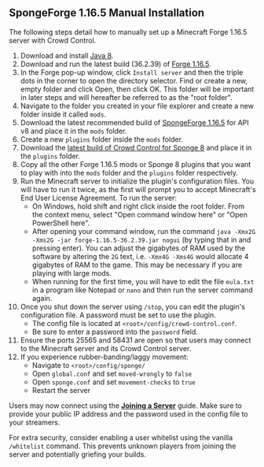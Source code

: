 ## SpongeForge 1.16.5 Manual Installation

The following steps detail how to manually set up a Minecraft Forge 1.16.5 server
with Crowd Control.

1. Download and install [Java 8](https://adoptium.net/temurin/releases/?version=8).
2. Download and run the latest build (36.2.39)
   of [Forge 1.16.5](https://files.minecraftforge.net/net/minecraftforge/forge/index_1.16.5.html).
3. In the Forge pop-up window, click `Install server` and then the triple dots in the corner to open
   the directory selector. Find or create a new, empty folder and click Open, then click OK. This
   folder will be important in later steps and will hereafter be referred to as the "root folder".
4. Navigate to the folder you created in your file explorer and create a new folder inside it
   called `mods`.
5. Download the latest recommended build of
   [SpongeForge 1.16.5](https://www.spongepowered.org/downloads/spongeforge?minecraft=1.16.5&offset=0)
   for API v8 and place it in the `mods` folder.
6. Create a new `plugins` folder inside the `mods` folder.
7. Download the
   [latest build of Crowd Control for Sponge 8](https://github.com/qixils/minecraft-crowdcontrol/releases/latest)
   and place it in the `plugins` folder.
8. Copy all the other Forge 1.16.5 mods or Sponge 8 plugins that you want to play with into the
   `mods` folder and the `plugins` folder respectively.
9. Run the Minecraft server to initialize the plugin's configuration files. You will have to run it
   twice, as the first will prompt you to accept Minecraft's End User License Agreement.
   To run the server:
    - On Windows, hold shift and right click inside the root folder. From the context menu, select
      "Open command window here" or "Open PowerShell here".
    - After opening your command window, run the
      command `java -Xmx2G -Xms2G -jar forge-1.16.5-36.2.39.jar nogui` (by typing that in and
      pressing enter). You can adjust the gigabytes of RAM used by the software by altering the `2G`
      text, i.e. `-Xmx4G -Xms4G` would allocate 4 gigabytes of RAM to the game. This may be
      necessary if you are playing with large mods.
    - When running for the first time, you will have to edit the file `eula.txt` in a program like
      Notepad or `nano` and then run the server command again.
10. Once you shut down the server using `/stop`, you can edit the plugin's configuration file. A
    password must be set to use the plugin.
    - The config file is located at `<root>/config/crowd-control.conf`.
    - Be sure to enter a password into the `password` field.
11. Ensure the ports 25565 and 58431 are open so that users may connect to the Minecraft server and
    its Crowd Control server.
12. If you experience rubber-banding/laggy movement:
     - Navigate to `<root>/config/sponge/`
     - Open `global.conf` and set `moved-wrongly` to `false`
     - Open `sponge.conf` and set `movement-checks` to `true`
     - Restart the server

Users may now connect using the [**Joining a Server**](sponge_8_joining_a_server.md) guide. Make
sure to provide your public IP address and the password used in the config file to your streamers.

For extra security, consider enabling a user whitelist using the vanilla `/whitelist` command. This
prevents unknown players from joining the server and potentially griefing your builds.
